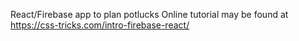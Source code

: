 React/Firebase app to plan potlucks
Online tutorial may be found at 
https://css-tricks.com/intro-firebase-react/
